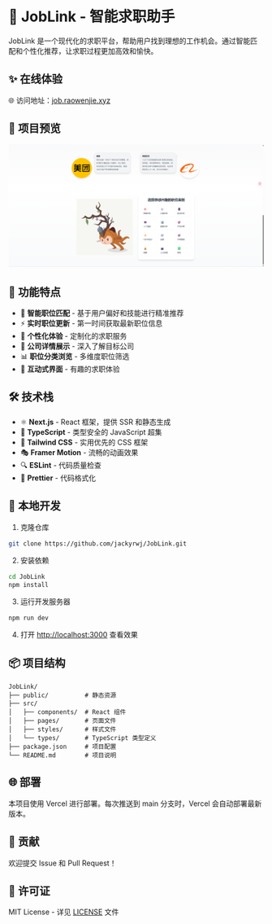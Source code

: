 # 🚀 JobLink - 智能求职助手

JobLink 是一个现代化的求职平台，帮助用户找到理想的工作机会。通过智能匹配和个性化推荐，让求职过程更加高效和愉快。

## ✨ 在线体验

🌐 访问地址：[job.raowenjie.xyz](https://job.raowenjie.xyz)

## 📸 项目预览

![JobLink 首页预览](public/images/screenshots/preview.png)

## 🎯 功能特点

- 🤖 **智能职位匹配** - 基于用户偏好和技能进行精准推荐
- ⚡ **实时职位更新** - 第一时间获取最新职位信息
- 🎨 **个性化体验** - 定制化的求职服务
- 🏢 **公司详情展示** - 深入了解目标公司
- 📊 **职位分类浏览** - 多维度职位筛选
- 🎉 **互动式界面** - 有趣的求职体验

## 🛠️ 技术栈

- ⚛️ **Next.js** - React 框架，提供 SSR 和静态生成
- 📘 **TypeScript** - 类型安全的 JavaScript 超集
- 🎨 **Tailwind CSS** - 实用优先的 CSS 框架
- 🎭 **Framer Motion** - 流畅的动画效果
- 🔍 **ESLint** - 代码质量检查
- 💅 **Prettier** - 代码格式化

## 🚀 本地开发

1. 克隆仓库
```bash
git clone https://github.com/jackyrwj/JobLink.git
```

2. 安装依赖
```bash
cd JobLink
npm install
```

3. 运行开发服务器
```bash
npm run dev
```

4. 打开 [http://localhost:3000](http://localhost:3000) 查看效果

## 📦 项目结构

```
JobLink/
├── public/          # 静态资源
├── src/
│   ├── components/  # React 组件
│   ├── pages/       # 页面文件
│   ├── styles/      # 样式文件
│   └── types/       # TypeScript 类型定义
├── package.json     # 项目配置
└── README.md        # 项目说明
```

## 🌐 部署

本项目使用 Vercel 进行部署。每次推送到 main 分支时，Vercel 会自动部署最新版本。

## 🤝 贡献

欢迎提交 Issue 和 Pull Request！

## 📝 许可证

MIT License - 详见 [LICENSE](LICENSE) 文件 